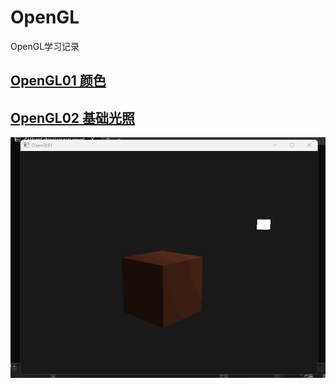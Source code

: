 # OpenGL
OpenGL学习记录
## [OpenGL01 颜色](https://github.com/allekram/OpenGL/tree/9ab724fdfdc72a545f48fc4d30e3cc503c43cce5/OpenGL01)

## [OpenGL02 基础光照](https://github.com/allekram/OpenGL/tree/9ab724fdfdc72a545f48fc4d30e3cc503c43cce5/OpenGL02)
![image](https://github.com/allekram/OpenGL/blob/3cc9322d942b0062c53df96e09367f2309e386b1/OpenGL02/02.gif)
